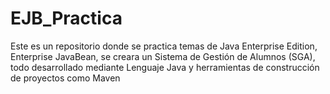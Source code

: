 # EJB_Practica
Este es un repositorio donde se practica temas de Java Enterprise Edition, Enterprise JavaBean, se creara un Sistema de Gestión de Alumnos (SGA), todo desarrollado mediante Lenguaje Java y herramientas de construcción de proyectos como Maven
